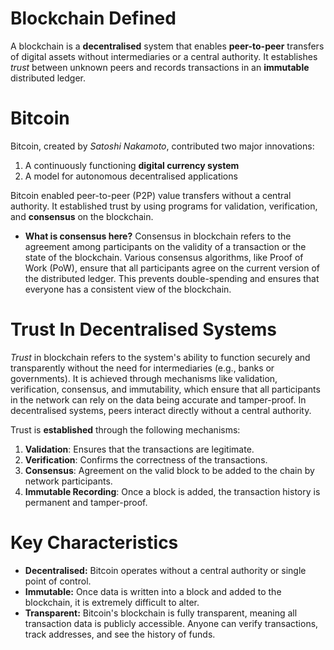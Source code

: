 # Blockchain Defined
A blockchain is a **decentralised** system that enables **peer-to-peer** transfers of digital assets without intermediaries or a central authority. It establishes _trust_ between unknown peers and records transactions in an **immutable** distributed ledger.
# Bitcoin
Bitcoin, created by _Satoshi Nakamoto_, contributed two major innovations:
1. A continuously functioning **digital currency system**
2. A model for autonomous decentralised applications

Bitcoin enabled peer-to-peer (P2P) value transfers without a central authority. It established trust by using programs for validation, verification, and **consensus** on the blockchain.
- **What is consensus here?**
	Consensus in blockchain refers to the agreement among participants on the validity of a transaction or the state of the blockchain. Various consensus algorithms, like Proof of Work (PoW), ensure that all participants agree on the current version of the distributed ledger. This prevents double-spending and ensures that everyone has a consistent view of the blockchain.

# Trust In Decentralised Systems
_Trust_ in blockchain refers to the system's ability to function securely and transparently without the need for intermediaries (e.g., banks or governments). It is achieved through mechanisms like validation, verification, consensus, and immutability, which ensure that all participants in the network can rely on the data being accurate and tamper-proof.
In decentralised systems, peers interact directly without a central authority. 

Trust is **established** through the following mechanisms:
1. **Validation**: Ensures that the transactions are legitimate.
2. **Verification**: Confirms the correctness of the transactions.
3. **Consensus**: Agreement on the valid block to be added to the chain by network participants.
4. **Immutable Recording**: Once a block is added, the transaction history is permanent and tamper-proof.

# Key Characteristics
- **Decentralised:** Bitcoin operates without a central authority or single point of control.
- **Immutable:** Once data is written into a block and added to the blockchain, it is extremely difficult to alter.
- **Transparent:** Bitcoin's blockchain is fully transparent, meaning all transaction data is publicly accessible. Anyone can verify transactions, track addresses, and see the history of funds.